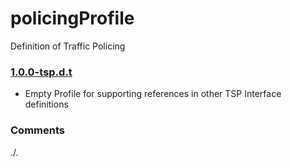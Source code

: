 # policingProfile
Definition of Traffic Policing

### [1.0.0-tsp.d.t](../../tree/tsp)
- Empty Profile for supporting references in other TSP Interface definitions

### Comments
./.
